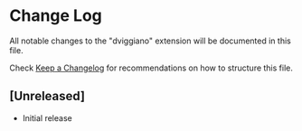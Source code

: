 # Change Log

All notable changes to the "dviggiano" extension will be documented in this file.

Check [Keep a Changelog](http://keepachangelog.com/) for recommendations on how to structure this file.

## [Unreleased]

- Initial release
